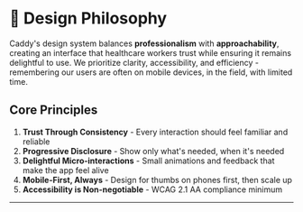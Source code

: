 # 🎨 Design Philosophy

Caddy's design system balances **professionalism** with **approachability**, creating an interface that healthcare workers trust while ensuring it remains delightful to use. We prioritize clarity, accessibility, and efficiency - remembering our users are often on mobile devices, in the field, with limited time.

## Core Principles

1. **Trust Through Consistency** - Every interaction should feel familiar and reliable
2. **Progressive Disclosure** - Show only what's needed, when it's needed
3. **Delightful Micro-interactions** - Small animations and feedback that make the app feel alive
4. **Mobile-First, Always** - Design for thumbs on phones first, then scale up
5. **Accessibility is Non-negotiable** - WCAG 2.1 AA compliance minimum

---
